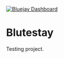 [![Bluejay Dashboard](https://img.shields.io/badge/Bluejay-Dashboard_99-blue.svg)](http://dashboard.bluejay.governify.io/dashboard/script/dashboardLoader.js?dashboardURL=https://reporter.bluejay.governify.io/api/v4/dashboards/tpa-CS169L-23-GH-raffrearaUS_blutestay/main)

# Blutestay

Testing project.
